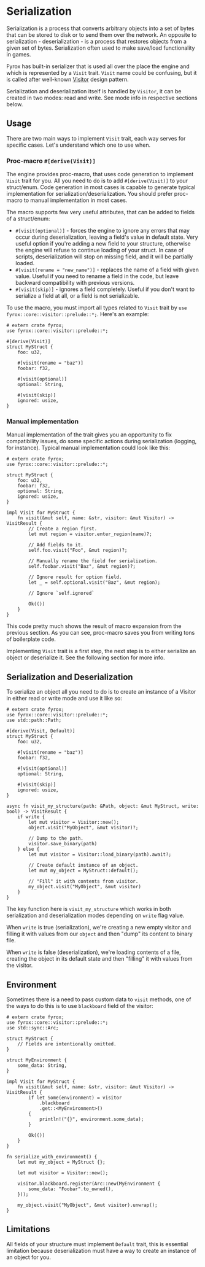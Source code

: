 # Serialization

Serialization is a process that converts arbitrary objects into a set of bytes that can be stored to disk or to send
them over the network. An opposite to serialization - deserialization - is a process that restores objects from a given
set of bytes. Serialization often used to make save/load functionality in games.

Fyrox has built-in serializer that is used all over the place the engine and which is represented by a `Visit` trait. 
`Visit` name could be confusing, but it is called after well-known [Visitor](https://en.wikipedia.org/wiki/Visitor_pattern) 
design pattern. 

Serialization and deserialization itself is handled by `Visitor`, it can be created in two modes: read and write. See
mode info in respective sections below.

## Usage

There are two main ways to implement `Visit` trait, each way serves for specific cases. Let's understand which one to
use when.

### Proc-macro `#[derive(Visit)]`

The engine provides proc-macro, that uses code generation to implement `Visit` trait for you. All you need to do is 
to add `#[derive(Visit)]` to your struct/enum. Code generation in most cases is capable to generate typical 
implementation for serialization/deserialization. You should prefer proc-macro to manual implementation in most cases.

The macro supports few very useful attributes, that can be added to fields of a struct/enum:

- `#[visit(optional)]` - forces the engine to ignore any errors that may occur during deserialization, leaving a field's
value in default state. Very useful option if you're adding a new field to your structure, otherwise the engine will
refuse to continue loading of your struct. In case of scripts, deserialization will stop on missing field, and it will
be partially loaded.
- `#[visit(rename = "new_name")]` - replaces the name of a field with given value. Useful if you need to rename a field
in the code, but leave backward compatibility with previous versions.
- `#[visit(skip)]` - ignores a field completely. Useful if you don't want to serialize a field at all, or a field is not
serializable.

To use the macro, you must import all types related to `Visit` trait by `use fyrox::core::visitor::prelude::*;`. Here's
an example:

```rust,no_run
# extern crate fyrox;
use fyrox::core::visitor::prelude::*;

#[derive(Visit)]
struct MyStruct {
    foo: u32,

    #[visit(rename = "baz")]
    foobar: f32,

    #[visit(optional)]
    optional: String,

    #[visit(skip)]
    ignored: usize,
}
```

### Manual implementation

Manual implementation of the trait gives you an opportunity to fix compatibility issues, do some specific actions
during serialization (logging, for instance). Typical manual implementation could look like this:

```rust,no_run
# extern crate fyrox;
use fyrox::core::visitor::prelude::*;

struct MyStruct {
    foo: u32,
    foobar: f32,
    optional: String,
    ignored: usize,
}

impl Visit for MyStruct {
    fn visit(&mut self, name: &str, visitor: &mut Visitor) -> VisitResult {
        // Create a region first.
        let mut region = visitor.enter_region(name)?;

        // Add fields to it.
        self.foo.visit("Foo", &mut region)?;

        // Manually rename the field for serialization.
        self.foobar.visit("Baz", &mut region)?;

        // Ignore result for option field.
        let _ = self.optional.visit("Baz", &mut region);

        // Ignore `self.ignored`

        Ok(())
    }
}
```

This code pretty much shows the result of macro expansion from the previous section. As you can see, proc-macro saves
you from writing tons of boilerplate code.

Implementing `Visit` trait is a first step, the next step is to either serialize an object or deserialize it. See
the following section for more info.

## Serialization and Deserialization

To serialize an object all you need to do is to create an instance of a Visitor in either read or write mode and use it
like so:

```rust,no_run,edition2021
# extern crate fyrox;
use fyrox::core::visitor::prelude::*;
use std::path::Path;

#[derive(Visit, Default)]
struct MyStruct {
    foo: u32,

    #[visit(rename = "baz")]
    foobar: f32,

    #[visit(optional)]
    optional: String,

    #[visit(skip)]
    ignored: usize,
}

async fn visit_my_structure(path: &Path, object: &mut MyStruct, write: bool) -> VisitResult {
    if write {
        let mut visitor = Visitor::new();
        object.visit("MyObject", &mut visitor)?;

        // Dump to the path.
        visitor.save_binary(path)
    } else {
        let mut visitor = Visitor::load_binary(path).await?;

        // Create default instance of an object.
        let mut my_object = MyStruct::default();

        // "Fill" it with contents from visitor.
        my_object.visit("MyObject", &mut visitor)
    }
}
```

The key function here is `visit_my_structure` which works in both serialization and deserialization modes depending on
`write` flag value. 

When `write` is true (serialization), we're creating a new empty visitor and filling it with values from our `object` 
and then "dump" its content to binary file.

When `write` is false (deserialization), we're loading contents of a file, creating the object in its default state and 
then "filling" it with values from the visitor.

## Environment

Sometimes there is a need to pass custom data to `visit` methods, one of the ways to do this is to use `blackboard` field
of the visitor:

```rust,no_run
# extern crate fyrox;
use fyrox::core::visitor::prelude::*;
use std::sync::Arc;

struct MyStruct {
    // Fields are intentionally omitted.
}

struct MyEnvironment {
    some_data: String,
}

impl Visit for MyStruct {
    fn visit(&mut self, name: &str, visitor: &mut Visitor) -> VisitResult {
        if let Some(environment) = visitor
            .blackboard
            .get::<MyEnvironment>()            
        {
            println!("{}", environment.some_data);
        }

        Ok(())
    }
}

fn serialize_with_environment() {
    let mut my_object = MyStruct {};

    let mut visitor = Visitor::new();

    visitor.blackboard.register(Arc::new(MyEnvironment {
        some_data: "Foobar".to_owned(),
    }));

    my_object.visit("MyObject", &mut visitor).unwrap();
}
```

## Limitations

All fields of your structure must implement `Default` trait, this is essential limitation because deserialization must
have a way to create an instance of an object for you. 
